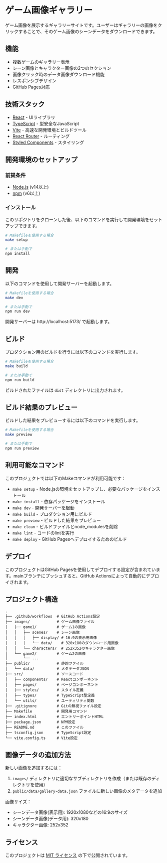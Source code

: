 # ゲーム画像ギャラリー

ゲーム画像を展示するギャラリーサイトです。ユーザーはギャラリーの画像をクリックすることで、そのゲーム画像のシーンデータをダウンロードできます。

## 機能

- 複数ゲームのギャラリー表示
- シーン画像とキャラクター画像の2つのセクション
- 画像クリック時のデータ画像ダウンロード機能
- レスポンシブデザイン
- GitHub Pages対応

## 技術スタック

- [React](https://reactjs.org/) - UIライブラリ
- [TypeScript](https://www.typescriptlang.org/) - 型安全なJavaScript
- [Vite](https://vitejs.dev/) - 高速な開発環境とビルドツール
- [React Router](https://reactrouter.com/) - ルーティング
- [Styled Components](https://styled-components.com/) - スタイリング

## 開発環境のセットアップ

### 前提条件

- [Node.js](https://nodejs.org/) (v14以上)
- [npm](https://www.npmjs.com/) (v6以上)

### インストール

このリポジトリをクローンした後、以下のコマンドを実行して開発環境をセットアップできます。

```bash
# Makefileを使用する場合
make setup

# または手動で
npm install
```

## 開発

以下のコマンドを使用して開発サーバーを起動します。

```bash
# Makefileを使用する場合
make dev

# または手動で
npm run dev
```

開発サーバーは http://localhost:5173/ で起動します。

## ビルド

プロダクション用のビルドを行うには以下のコマンドを実行します。

```bash
# Makefileを使用する場合
make build

# または手動で
npm run build
```

ビルドされたファイルは `dist` ディレクトリに出力されます。

## ビルド結果のプレビュー

ビルドした結果をプレビューするには以下のコマンドを実行します。

```bash
# Makefileを使用する場合
make preview

# または手動で
npm run preview
```

## 利用可能なコマンド

このプロジェクトでは以下のMakeコマンドが利用可能です：

- `make setup` - Node.jsの環境をセットアップし、必要なパッケージをインストール
- `make install` - 依存パッケージをインストール
- `make dev` - 開発サーバーを起動
- `make build` - プロダクション用にビルド
- `make preview` - ビルドした結果をプレビュー
- `make clean` - ビルドファイルとnode_modulesを削除
- `make lint` - コードのlintを実行
- `make deploy` - GitHub Pagesへデプロイするためのビルド

## デプロイ

このプロジェクトはGitHub Pagesを使用してデプロイする設定が含まれています。mainブランチにプッシュすると、GitHub Actionsによって自動的にデプロイされます。

## プロジェクト構造

```
.
├── .github/workflows  # GitHub Actions設定
├── images/            # ゲーム画像ファイル
│   ├── game1/         # ゲーム1の画像
│   │   ├── scenes/    # シーン画像
│   │   │   ├── display/ # 16:9の表示用画像
│   │   │   └── data/    # 320x180のダウンロード用画像
│   │   └── characters/  # 252x352のキャラクター画像
│   └── game2/         # ゲーム2の画像
│       └── ...
├── public/            # 静的ファイル
│   └── data/          # メタデータJSON
├── src/               # ソースコード
│   ├── components/    # Reactコンポーネント
│   ├── pages/         # ページコンポーネント
│   ├── styles/        # スタイル定義
│   ├── types/         # TypeScript型定義
│   └── utils/         # ユーティリティ関数
├── .gitignore         # Gitの無視ファイル設定
├── Makefile           # 開発用コマンド
├── index.html         # エントリーポイントHTML
├── package.json       # NPM設定
├── README.md          # このファイル
├── tsconfig.json      # TypeScript設定
└── vite.config.ts     # Vite設定
```

## 画像データの追加方法

新しい画像を追加するには：

1. `images/` ディレクトリに適切なサブディレクトリを作成（または既存のディレクトリを使用）
2. `public/data/gallery-data.json` ファイルに新しい画像のメタデータを追加

画像サイズ：
- シーンデータ画像(表示用): 1920x1080などの16:9のサイズ
- シーンデータ画像(データ用): 320x180
- キャラクター画像: 252x352

## ライセンス

このプロジェクトは [MIT ライセンス](LICENSE) の下で公開されています。